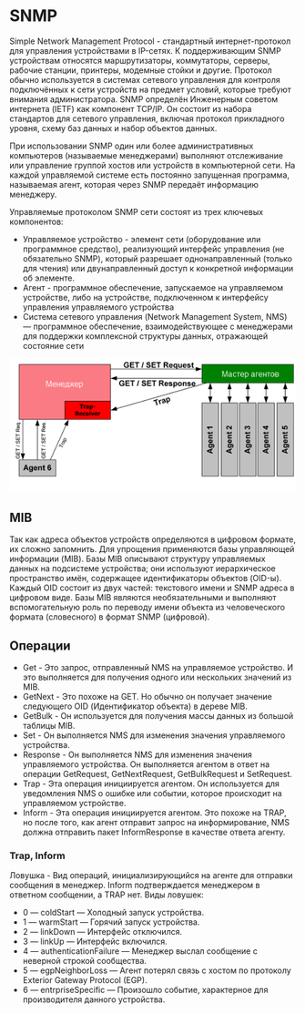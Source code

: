 SNMP
========================
Simple Network Management Protocol - стандартный интернет-протокол для управления устройствами в IP-сетях. К поддерживающим SNMP устройствам относятся маршрутизаторы, коммутаторы, серверы, рабочие станции, принтеры, модемные стойки и другие. Протокол обычно используется в системах сетевого управления для контроля подключённых к сети устройств на предмет условий, которые требуют внимания администратора. SNMP определён Инженерным советом интернета (IETF) как компонент TCP/IP. Он состоит из набора стандартов для сетевого управления, включая протокол прикладного уровня, схему баз данных и набор объектов данных. 

При использовании SNMP один или более административных компьютеров (называемые менеджерами) выполняют отслеживание или управление группой хостов или устройств в компьютерной сети. На каждой управляемой системе есть постоянно запущенная программа, называемая агент, которая через SNMP передаёт информацию менеджеру.

Управляемые протоколом SNMP сети состоят из трех ключевых компонентов: 
- Управляемое устройство - элемент сети (оборудование или программное средство), реализующий интерфейс управления (не обязательно SNMP), который разрешает однонаправленный (только для чтения) или двунаправленный доступ к конкретной информации об элементе.
- Агент - программное обеспечение, запускаемое на управляемом устройстве, либо на устройстве, подключенном к интерфейсу управления управляемого устройства
- Система сетевого управления (Network Management System, NMS) — программное обеспечение, взаимодействующее с менеджерами для поддержки комплексной структуры данных, отражающей состояние сети

![SNMP schema](../../media/qownnotes-media-cTysOb.png)

## MIB
Так как адреса объектов устройств определяются в цифровом формате, их сложно запомнить. Для упрощения применяются базы управляющей информации (MIB). Базы MIB описывают структуру управляемых данных на подсистеме устройства; они используют иерархическое пространство имён, содержащее идентификаторы объектов (OID-ы). Каждый OID состоит из двух частей: текстового имени и SNMP адреса в цифровом виде. Базы MIB являются необязательными и выполняют вспомогательную роль по переводу имени объекта из человеческого формата (словесного) в формат SNMP (цифровой).

## Операции

- Get - Это запрос, отправленный NMS на управляемое устройство. И это выполняется для получения одного или нескольких значений из MIB. 
- GetNext - Это похоже на GET. Но обычно он получает значение следующего OID (Идентификатор объекта) в дереве MIB. 
- GetBulk - Он используется для получения массы данных из большой таблицы MIB.
- Set - Он выполняется NMS для изменения значения управляемого устройства. 
- Response - Он выполняется NMS для изменения значения управляемого устройства. Он выполняется агентом в ответ на операции GetRequest, GetNextRequest, GetBulkRequest и SetRequest. 
- Trap - Эта операция инициируется агентом. Он используется для уведомления NMS о ошибке или событии, которое происходит на управляемом устройстве. 
- Inform - Эта операция инициируется агентом. Это похоже на TRAP, но после того, как агент отправит запрос на информирование, NMS должна отправить пакет InformResponse в качестве ответа агенту. 


### Trap, Inform
Ловушка - Вид операций, инициализирующийся на агенте для отправки сообщения в менеджер. Inform подтверждается менеджером в ответном сообщении, а TRAP нет.
Виды ловушек:  
- 0 — coldStart — Холодный запуск устройства.
- 1 — warmStart — Горячий запуск устройства. 
- 2 — linkDown — Интерфейс отключился.
- 3 — linkUp — Интерфейс включился.
- 4 — authenticationFailure — Менеджер выслал сообщение с неверной строкой сообщества.
- 5 — egpNeighborLoss — Агент потерял связь с хостом по протоколу Exterior Gateway Protocol (EGP).
- 6 — entrpriseSpecific — Произошло событие, характерное для производителя данного устройства.
